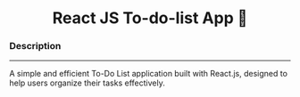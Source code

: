 <h1 align="center">React JS To-do-list App 📝</a> 


<h3>Description</h3>
<hr>

<p>A simple and efficient To-Do List application built with React.js, designed to help users organize their tasks effectively.

